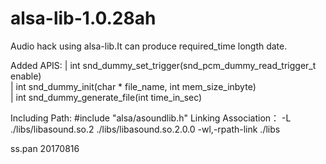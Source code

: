# alsa-lib-1.0.28ah

Audio hack using alsa-lib.It can produce required_time longth date.

Added APIS:
 | int snd_dummy_set_trigger(snd_pcm_dummy_read_trigger_t enable)				                      
 | int snd_dummy_init(char * file_name, int mem_size_inbyte)					                           
 | int snd_dummy_generate_file(int time_in_sec)							                                   

Including Path:
  #include "alsa/asoundlib.h"
Linking Association：
 -L ./libs/libasound.so.2 ./libs/libasound.so.2.0.0   -wl,-rpath-link ./libs

ss.pan 
20170816
